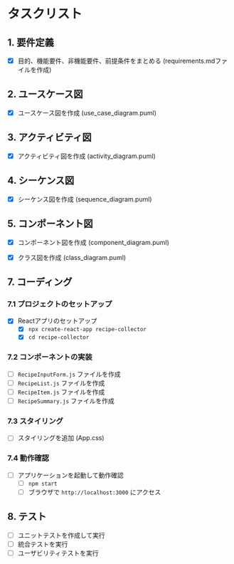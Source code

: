 # タスクリスト

## 1. 要件定義
- [x] 目的、機能要件、非機能要件、前提条件をまとめる (requirements.mdファイルを作成)

## 2. ユースケース図
- [x] ユースケース図を作成 (use_case_diagram.puml)

## 3. アクティビティ図
- [x] アクティビティ図を作成 (activity_diagram.puml)

## 4. シーケンス図
- [x] シーケンス図を作成 (sequence_diagram.puml)

## 5. コンポーネント図
- [x] コンポーネント図を作成 (component_diagram.puml)

- [x] クラス図を作成 (class_diagram.puml)

## 7. コーディング

### 7.1 プロジェクトのセットアップ
- [x] Reactアプリのセットアップ
  - [x] `npx create-react-app recipe-collector`
  - [x] `cd recipe-collector`
### 7.2 コンポーネントの実装
- [ ] `RecipeInputForm.js` ファイルを作成
- [ ] `RecipeList.js` ファイルを作成
- [ ] `RecipeItem.js` ファイルを作成
- [ ] `RecipeSummary.js` ファイルを作成

### 7.3 スタイリング
- [ ] スタイリングを追加 (App.css)

### 7.4 動作確認
- [ ] アプリケーションを起動して動作確認
  - [ ] `npm start`
  - [ ] ブラウザで `http://localhost:3000` にアクセス

## 8. テスト
- [ ] ユニットテストを作成して実行
- [ ] 統合テストを実行
- [ ] ユーザビリティテストを実行
